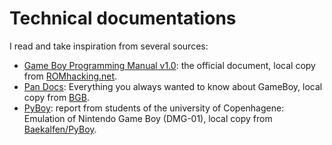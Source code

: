 # Technical documentations

I read and take inspiration from several sources:

- [Game Boy Programming Manual v1.0](specs/GameBoyProgrammingManual.pdf): the official document, local copy from [ROMhacking.net](https://www.romhacking.net/documents/544/). 
- [Pan Docs](specs/pandocs.txt): Everything you always wanted to know about GameBoy, local copy from [BGB](http://bgb.bircd.org/pandocs.htm). 
- [PyBoy](specs/PyBoy.pdf): report from students of the university of Copenhagene: Emulation of Nintendo Game Boy (DMG-01), local copy from [Baekalfen/PyBoy](https://github.com/Baekalfen/PyBoy).
